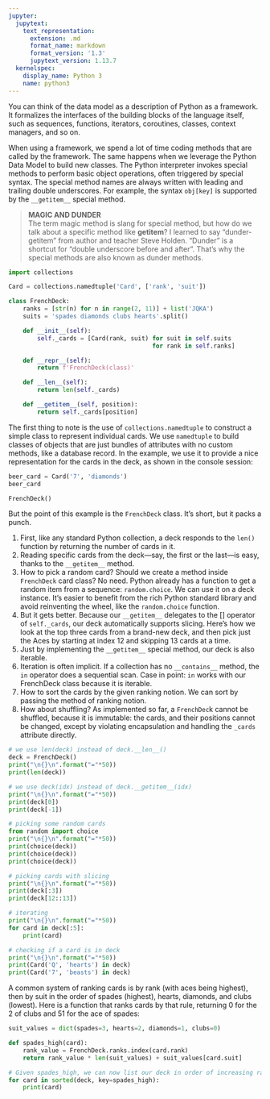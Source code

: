 ```yaml
---
jupyter:
  jupytext:
    text_representation:
      extension: .md
      format_name: markdown
      format_version: '1.3'
      jupytext_version: 1.13.7
  kernelspec:
    display_name: Python 3
    name: python3
---
```


<!-- #region id="017CL0EQ8ReN" -->
You can think of the data model as a description of Python as a framework. It formalizes the interfaces of the building blocks of the language itself, such as sequences, functions, iterators, coroutines, classes, context managers, and so on.

When using a framework, we spend a lot of time coding methods that are called by the framework. The same happens when we leverage the Python Data Model to build new classes. The Python interpreter invokes special methods to perform basic object operations, often triggered by special syntax. The special method names are always written with leading and trailing double underscores. For example, the syntax `obj[key]` is supported by the `__getitem__` special method.
<!-- #endregion -->

<!-- #region id="USTBJenC8c-x" -->
> **MAGIC AND DUNDER**\
> The term magic method is slang for special method, but how do we talk about a specific method like __getitem__? I learned to say “dunder-getitem” from author and teacher Steve Holden. “Dunder” is a shortcut for “double underscore before and after”. That’s why the special methods are also known as dunder methods. 
<!-- #endregion -->

```python id="sULmwgFL6Y2i" executionInfo={"status": "ok", "timestamp": 1627760932924, "user_tz": -330, "elapsed": 385, "user": {"displayName": "Sparsh Agarwal", "photoUrl": "", "userId": "13037694610922482904"}}
import collections

Card = collections.namedtuple('Card', ['rank', 'suit'])

class FrenchDeck:
    ranks = [str(n) for n in range(2, 11)] + list('JQKA')
    suits = 'spades diamonds clubs hearts'.split()

    def __init__(self):
        self._cards = [Card(rank, suit) for suit in self.suits
                                        for rank in self.ranks]

    def __repr__(self):
        return f'FrenchDeck(class)'

    def __len__(self):
        return len(self._cards)

    def __getitem__(self, position):
        return self._cards[position]
```

<!-- #region id="Z7LJhaao6m9W" -->
The first thing to note is the use of `collections.namedtuple` to construct a simple class to represent individual cards. We use `namedtuple` to build classes of objects that are just bundles of attributes with no custom methods, like a database record. In the example, we use it to provide a nice representation for the cards in the deck, as shown in the console session:
<!-- #endregion -->

```python colab={"base_uri": "https://localhost:8080/"} id="1K6YK4MP7JGs" executionInfo={"status": "ok", "timestamp": 1627757803445, "user_tz": -330, "elapsed": 562, "user": {"displayName": "Sparsh Agarwal", "photoUrl": "", "userId": "13037694610922482904"}} outputId="f267feda-a64f-471d-8379-9bae88d5032a"
beer_card = Card('7', 'diamonds')
beer_card
```

```python colab={"base_uri": "https://localhost:8080/"} id="SawrlEmNGmrI" executionInfo={"status": "ok", "timestamp": 1627760940238, "user_tz": -330, "elapsed": 387, "user": {"displayName": "Sparsh Agarwal", "photoUrl": "", "userId": "13037694610922482904"}} outputId="670058bb-5bf6-4d40-cfd3-ceb5538dea44"
FrenchDeck()
```

<!-- #region id="eqh9TjRz7SCe" -->
But the point of this example is the `FrenchDeck` class. It’s short, but it packs a punch.
1. First, like any standard Python collection, a deck responds to the `len()` function by returning the number of cards in it.
2. Reading specific cards from the deck—say, the first or the last—is easy, thanks to the `__getitem__` method.
3. How to pick a random card? Should we create a method inside `FrenchDeck` card class? No need. Python already has a function to get a random item from a sequence: `random.choice`. We can use it on a deck instance. It’s easier to benefit from the rich Python standard library and avoid reinventing the wheel, like the `random.choice` function.
4. But it gets better. Because our `__getitem__` delegates to the [] operator of `self._cards`, our deck automatically supports slicing. Here’s how we look at the top three cards from a brand-new deck, and then pick just the Aces by starting at index 12 and skipping 13 cards at a time.
5. Just by implementing the `__getitem__` special method, our deck is also iterable.
6. Iteration is often implicit. If a collection has no `__contains__` method, the `in` operator does a sequential scan. Case in point: `in` works with our FrenchDeck class because it is iterable.
7. How to sort the cards by the given ranking notion. We can sort by passing the method of ranking notion.
8. How about shuffling? As implemented so far, a `FrenchDec`k cannot be shuffled, because it is immutable: the cards, and their positions cannot be changed, except by violating encapsulation and handling the `_cards` attribute directly.
<!-- #endregion -->

```python colab={"base_uri": "https://localhost:8080/"} id="y-qheXPk7kvZ" executionInfo={"status": "ok", "timestamp": 1627759736609, "user_tz": -330, "elapsed": 521, "user": {"displayName": "Sparsh Agarwal", "photoUrl": "", "userId": "13037694610922482904"}} outputId="d805bf8f-5871-4577-b937-097eddf93caf"
# we use len(deck) instead of deck.__len__()
deck = FrenchDeck()
print("\n{}\n".format("="*50))
print(len(deck))

# we use deck(idx) instead of deck.__getitem__(idx)
print("\n{}\n".format("="*50))
print(deck[0])
print(deck[-1])

# picking some random cards
from random import choice
print("\n{}\n".format("="*50))
print(choice(deck))
print(choice(deck))
print(choice(deck))

# picking cards with slicing
print("\n{}\n".format("="*50))
print(deck[:3])
print(deck[12::13])

# iterating
print("\n{}\n".format("="*50))
for card in deck[:5]:
    print(card)

# checking if a card is in deck
print("\n{}\n".format("="*50))
print(Card('Q', 'hearts') in deck)
print(Card('7', 'beasts') in deck)
```

<!-- #region id="RgEveUC-91Iy" -->
A common system of ranking cards is by rank (with aces being highest), then by suit in the order of spades (highest), hearts, diamonds, and clubs (lowest). Here is a function that ranks cards by that rule, returning 0 for the 2 of clubs and 51 for the ace of spades:
<!-- #endregion -->

```python colab={"base_uri": "https://localhost:8080/"} id="yNDFGmSfDn9c" executionInfo={"status": "ok", "timestamp": 1627760028021, "user_tz": -330, "elapsed": 437, "user": {"displayName": "Sparsh Agarwal", "photoUrl": "", "userId": "13037694610922482904"}} outputId="2efaa190-1df0-4f6f-8695-77784947412a"
suit_values = dict(spades=3, hearts=2, diamonds=1, clubs=0)

def spades_high(card):
    rank_value = FrenchDeck.ranks.index(card.rank)
    return rank_value * len(suit_values) + suit_values[card.suit]

# Given spades_high, we can now list our deck in order of increasing rank
for card in sorted(deck, key=spades_high):
    print(card)
```

```python id="-lQ9rsZrDuTJ"

```
